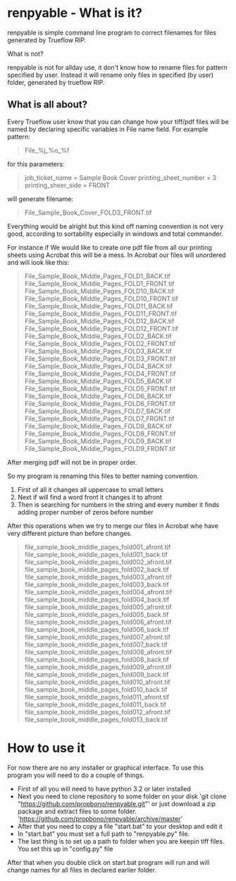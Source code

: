 # renpyable - What is it?

renpyable is simple command line program to correct filenames for files generated by Trueflow RIP.

What is not?

renpyable is not for allday use, it don't know how to rename files for pattern specified by user. Instead it will rename only files in specified (by  user) folder, generated by trueflow RIP.

## What is all about?

Every Trueflow user know that you can change how your tiff/pdf files will be named by declaring specific variables in File name field.
For example pattern:

> File_%j_%o_%f

for this parameters:

> job_ticket_name = Sample Book Cover
> printing_sheet_number = 3
> printing_sheer_side = FRONT

will generate filename:

> File_Sample_Book_Cover_FOLD3_FRONT.tif

Everything would be alright but this kind off naming convention is not very good, according to sortability especially in windows and total commander.

For instance if We would like to create one pdf file from all our printing sheets using Acrobat this will be a mess. In Acrobat our files will unordered and will look like this:

> File_Sample_Book_Middle_Pages_FOLD1_BACK.tif
> File_Sample_Book_Middle_Pages_FOLD1_FRONT.tif
> File_Sample_Book_Middle_Pages_FOLD10_BACK.tif
> File_Sample_Book_Middle_Pages_FOLD10_FRONT.tif
> File_Sample_Book_Middle_Pages_FOLD11_BACK.tif
> File_Sample_Book_Middle_Pages_FOLD11_FRONT.tif
> File_Sample_Book_Middle_Pages_FOLD12_BACK.tif
> File_Sample_Book_Middle_Pages_FOLD12_FRONT.tif
> File_Sample_Book_Middle_Pages_FOLD2_BACK.tif
> File_Sample_Book_Middle_Pages_FOLD2_FRONT.tif
> File_Sample_Book_Middle_Pages_FOLD3_BACK.tif
> File_Sample_Book_Middle_Pages_FOLD3_FRONT.tif
> File_Sample_Book_Middle_Pages_FOLD4_BACK.tif
> File_Sample_Book_Middle_Pages_FOLD4_FRONT.tif
> File_Sample_Book_Middle_Pages_FOLD5_BACK.tif
> File_Sample_Book_Middle_Pages_FOLD5_FRONT.tif
> File_Sample_Book_Middle_Pages_FOLD6_BACK.tif
> File_Sample_Book_Middle_Pages_FOLD6_FRONT.tif
> File_Sample_Book_Middle_Pages_FOLD7_BACK.tif
> File_Sample_Book_Middle_Pages_FOLD7_FRONT.tif
> File_Sample_Book_Middle_Pages_FOLD8_BACK.tif
> File_Sample_Book_Middle_Pages_FOLD8_FRONT.tif
> File_Sample_Book_Middle_Pages_FOLD9_BACK.tif
> File_Sample_Book_Middle_Pages_FOLD9_FRONT.tif


After merging pdf will not be in proper order.

So my program is renaming this files to better naming convention.

1. First of all it changes all uppercase to small letters
2. Next if will find a word front it changes it to afront
3. Then is searching for numbers in the string and every number it finds adding proper number of zeros before number

After this operations when we try to merge our files in Acrobat whe have very different picture than before changes.

> file_sample_book_middle_pages_fold001_afront.tif
> file_sample_book_middle_pages_fold001_back.tif
> file_sample_book_middle_pages_fold002_afront.tif
> file_sample_book_middle_pages_fold002_back.tif
> file_sample_book_middle_pages_fold003_afront.tif
> file_sample_book_middle_pages_fold003_back.tif
> file_sample_book_middle_pages_fold004_afront.tif
> file_sample_book_middle_pages_fold004_back.tif
> file_sample_book_middle_pages_fold005_afront.tif
> file_sample_book_middle_pages_fold005_back.tif
> file_sample_book_middle_pages_fold006_afront.tif
> file_sample_book_middle_pages_fold006_back.tif
> file_sample_book_middle_pages_fold007_afront.tif
> file_sample_book_middle_pages_fold007_back.tif
> file_sample_book_middle_pages_fold008_afront.tif
> file_sample_book_middle_pages_fold008_back.tif
> file_sample_book_middle_pages_fold009_afront.tif
> file_sample_book_middle_pages_fold009_back.tif
> file_sample_book_middle_pages_fold010_afront.tif
> file_sample_book_middle_pages_fold010_back.tif
> file_sample_book_middle_pages_fold011_afront.tif
> file_sample_book_middle_pages_fold011_back.tif
> file_sample_book_middle_pages_fold012_afront.tif
> file_sample_book_middle_pages_fold013_back.tif


# How to use it

For now there are no any installer or graphical interface. To use this program you will need to do a couple of things.

* First of all you will need to have  python 3.2 or later installed
* Next you need to clone repository to some folder on your disk
  'git clone "https://github.com/propbono/renpyable.git"'
  or just download a zip package and extract files to some folder.
  'https://github.com/propbono/renpyable/archive/master'
* After that you need to copy a file "start.bat" to your desktop and edit it
* In "start.bat" you must set a full path to "renpyable.py" file.
* The last thing is to set up a path to folder when you are keepin tiff files. You set this up in "config.py" file

After that when you double click on start.bat program will run and will change names for all files in declared 
earlier folder.
